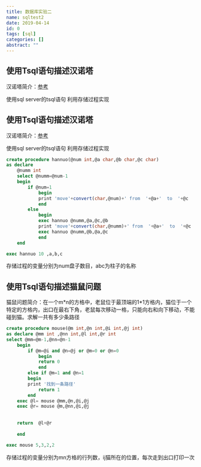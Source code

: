 ```yaml
---
title: 数据库实验二
name: sqltest2
date: 2019-04-14
id: 0
tags: [sql]
categories: []
abstract: ""
---
```



## 使用Tsql语句描述汉诺塔

汉诺塔简介：[参考](https://blog.csdn.net/qq_37873310/article/details/80461767)

使用sql server的tsql语句 利用存储过程实现
<!--more-->


## 使用Tsql语句描述汉诺塔

汉诺塔简介：[参考](https://blog.csdn.net/qq_37873310/article/details/80461767)

使用sql server的tsql语句 利用存储过程实现<!--more-->

```sql
create procedure hannuo(@num int,@a char,@b char,@c char)
as declare
    @numm int
    select @numm=@num-1
    begin
        if @num=1
            begin
            print 'move'+convert(char,@num)+' from  '+@a+'  to  '+@c
            end
        else
            begin
            exec hannuo @numm,@a,@c,@b
            print 'move'+convert(char,@numm)+' from  '+@a+'  to  '+@c
            exec hannuo @numm,@b,@a,@c
			end
    end

exec hannuo 10 ,a,b,c
```

存储过程的变量分别为num盘子数目，abc为柱子的名称

## 使用Tsql语句描述猫鼠问题

猫鼠问题简介：在一个m\*n的方格中，老鼠位于最顶端的1\*1方格内，猫位于一个特定的方格内，出口在最右下角，老鼠每次移动一格，只能向右和向下移动，不能碰到猫。求解一共有多少条路径

```sql
create procedure mouse(@m int,@n int,@i int,@j int)
as declare @mm int ,@nn int,@l int,@r int
select @mm=@m-1,@nn=@n-1
    begin
        if @m=@i and @n=@j or @m=0 or @n=0
            begin
			return 0
            end
        else if @m=1 and @n=1
        begin
		print '找到一条路径'
            return 1
        end
    exec @l= mouse @mm,@n,@i,@j
	exec @r= mouse @m,@nn,@i,@j
	
	
	return  @l+@r
	
    end

exec mouse 5,3,2,2
```

存储过程的变量分别为mn方格的行列数，ij猫所在的位置，每次走到出口打印一次